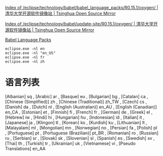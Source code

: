 
[Index of /eclipse/technology/babel/babel_language_packs/R0.15.1/oxygen/ | 清华大学开源软件镜像站 | Tsinghua Open Source Mirror](https://mirrors.tuna.tsinghua.edu.cn/eclipse/technology/babel/babel_language_packs/R0.15.1/oxygen/)

[Index of /eclipse/technology/babel/update-site/R0.15.1/oxygen/ | 清华大学开源软件镜像站 | Tsinghua Open Source Mirror](https://mirrors.tuna.tsinghua.edu.cn/eclipse/technology/babel/update-site/R0.15.1/oxygen/)




[Babel Language Packs](http://download.eclipse.org/technology/babel/babel_language_packs/R0.15.1/oxygen/oxygen.php)




    eclipse.exe -nl en
    eclipse.exe -nl "en_US"
    eclipse.exe -nl fr
    eclipse.exe -nl zh

# 语言列表    

[Albanian]  sq  ,  [Arabic]  ar  ,  [Basque]  eu  ,  [Bulgarian]  bg  ,  [Catalan]  ca  ,  [Chinese (Simplified)]  zh  ,  [Chinese (Traditional)]  zh_TW  ,  [Czech]  cs  ,  [Danish]  da  ,  [Dutch]  nl  ,  [English (Australian)]  en_AU  ,  [English (Canadian)]  en_CA  ,  [Estonian]  et  ,  [Finnish]  fi  ,  [French]  fr  ,  [German]  de  ,  [Greek]  el  ,  [Hebrew]  iw  ,  [Hindi]  hi  ,  [Hungarian]  hu  ,  [Indonesian]  id  ,  [Italian]  it  ,  [Japanese]  ja  ,  [Klingon]  tl  ,  [Korean]  ko  ,  [Kurdish]  ku  ,  [Lithuanian]  lt  ,  [Malayalam]  ml  ,  [Mongolian]  mn  ,  [Norwegian]  no  ,  [Persian]  fa  ,  [Polish]  pl  ,  [Portuguese]  pt  ,  [Portuguese (Brazilian)]  pt_BR  ,  [Romanian]  ro  ,  [Russian]  ru  ,  [Serbian]  sr  ,  [Slovak]  sk  ,  [Slovenian]  sl  ,  [Spanish]  es  ,  [Swedish]  sv  ,  [Thai]  th  ,  [Turkish]  tr  ,  [Ukrainian]  uk  ,  [Vietnamese]  vi  ,  [Pseudo Translations]  en_AA

 
